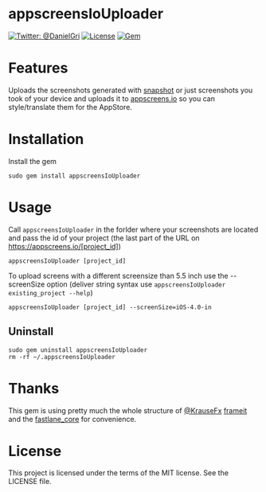 appscreensIoUploader
============

[![Twitter: @DanielGri](https://img.shields.io/badge/contact-@DanielGri-blue.svg?style=flat)](https://twitter.com/DanielGri)
[![License](http://img.shields.io/badge/license-MIT-green.svg?style=flat)](https://github.com/HazAT/appscreens-io-uploader/blob/master/LICENSE)
[![Gem](https://img.shields.io/gem/v/appscreensIoUploader.svg?style=flat)](http://rubygems.org/gems/appscreensIoUploader)


# Features

Uploads the screenshots generated with [snapshot](https://github.com/fastlane/snapshot) or just screenshots you took of your device and uploads it to [appscreens.io](https://appscreens.io) so you can style/translate them for the AppStore.

# Installation

Install the gem

    sudo gem install appscreensIoUploader
  
# Usage

Call ```appscreensIoUploader``` in the forlder where your screenshots are located and pass the id of your project (the last part of the URL on https://appscreens.io/[project_id])

    appscreensIoUploader [project_id]
    
To upload screens with a different screensize than 5.5 inch use the --screenSize option (deliver string syntax use ```appscreensIoUploader existing_project --help```)

    appscreensIoUploader [project_id] --screenSize=iOS-4.0-in

## Uninstall

	sudo gem uninstall appscreensIoUploader
	rm -rf ~/.appscreensIoUploader

# Thanks
This gem is using pretty much the whole structure of [@KrauseFx](https://twitter.com/KrauseFx) [frameit](https://github.com/fastlane/frameit) and the [fastlane_core](https://github.com/fastlane/fastlane_core) for convenience.

# License
This project is licensed under the terms of the MIT license. See the LICENSE file.

